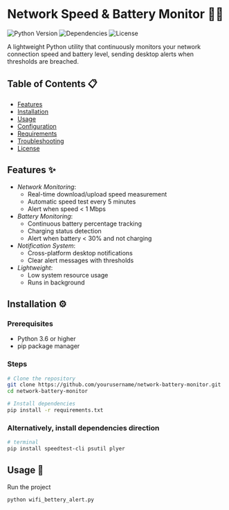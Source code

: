 # Network Speed & Battery Monitor 🔌📶

![Python Version](https://img.shields.io/badge/python-3.6%2B-blue)
![Dependencies](https://img.shields.io/badge/dependencies-3-green)
![License](https://img.shields.io/badge/license-MIT-brightgreen)

A lightweight Python utility that continuously monitors your network connection speed and battery level, sending desktop alerts when thresholds are breached.

## Table of Contents 📋
- [Features](#features-)
- [Installation](#installation-)
- [Usage](#usage-)
- [Configuration](#configuration-)
- [Requirements](#requirements-)
- [Troubleshooting](#troubleshooting-)
- [License](#license-)

## Features ✨
- *Network Monitoring*:
  - Real-time download/upload speed measurement
  - Automatic speed test every 5 minutes
  - Alert when speed < 1 Mbps
- *Battery Monitoring*:
  - Continuous battery percentage tracking
  - Charging status detection
  - Alert when battery < 30% and not charging
- *Notification System*:
  - Cross-platform desktop notifications
  - Clear alert messages with thresholds
- *Lightweight*:
  - Low system resource usage
  - Runs in background

## Installation ⚙

### Prerequisites
- Python 3.6 or higher
- pip package manager

### Steps
```bash
# Clone the repository
git clone https://github.com/yourusername/network-battery-monitor.git
cd network-battery-monitor

# Install dependencies
pip install -r requirements.txt
```

### Alternatively, install dependencies direction
```bash
# terminal
pip install speedtest-cli psutil plyer
```
## Usage 🚀
Run the project
```bash
python wifi_bettery_alert.py
```
